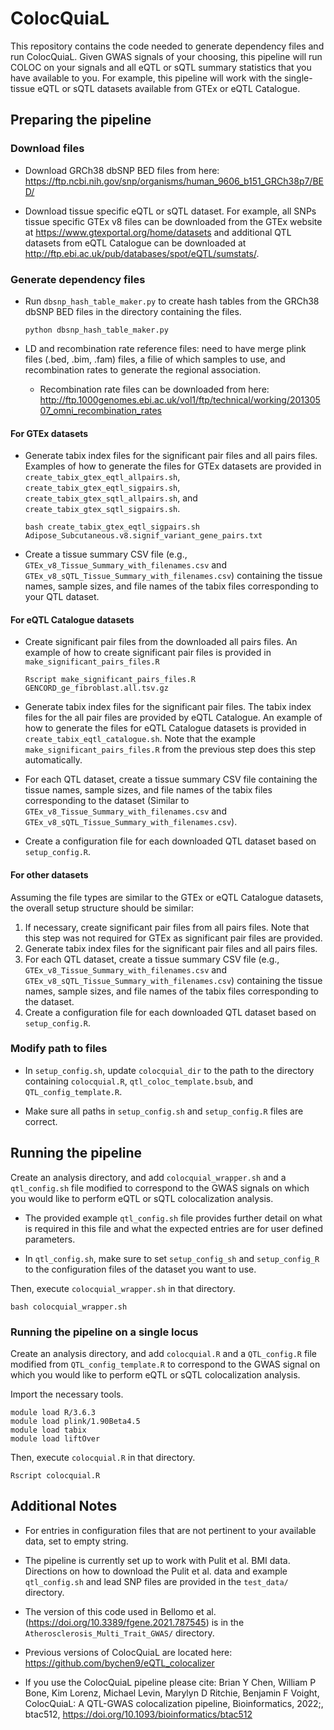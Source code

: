 # ColocQuiaL

This repository contains the code needed to generate dependency files and run ColocQuiaL. Given GWAS signals of your choosing, this pipeline will run COLOC on your signals and all eQTL or sQTL summary statistics that you have available to you. For example, this pipeline will work with the single-tissue eQTL or sQTL datasets available from GTEx or eQTL Catalogue.

## Preparing the pipeline
###  Download files
- Download GRCh38 dbSNP BED files from here: https://ftp.ncbi.nih.gov/snp/organisms/human_9606_b151_GRCh38p7/BED/

- Download tissue specific eQTL or sQTL dataset. For example, all SNPs tissue specific GTEx v8 files can be downloaded from the GTEx website at https://www.gtexportal.org/home/datasets and additional QTL datasets from eQTL Catalogue can be downloaded at http://ftp.ebi.ac.uk/pub/databases/spot/eQTL/sumstats/.
 
### Generate dependency files
- Run ``dbsnp_hash_table_maker.py`` to create hash tables from the GRCh38 dbSNP BED files in the directory containing the files.
  ```
  python dbsnp_hash_table_maker.py
  ```

- LD and recombination rate reference files: need to have merge plink files (.bed, .bim, .fam) files, a filie of which samples to use, and recombination rates to generate the regional association.
  - Recombination rate files can be downloaded from here: http://ftp.1000genomes.ebi.ac.uk/vol1/ftp/technical/working/20130507_omni_recombination_rates

#### For GTEx datasets
- Generate tabix index files for the significant pair files and all pairs files. Examples of how to generate the files for GTEx datasets are provided in ``create_tabix_gtex_eqtl_allpairs.sh``, ``create_tabix_gtex_eqtl_sigpairs.sh``, ``create_tabix_gtex_sqtl_allpairs.sh``, and ``create_tabix_gtex_sqtl_sigpairs.sh``.
  ```
  bash create_tabix_gtex_eqtl_sigpairs.sh Adipose_Subcutaneous.v8.signif_variant_gene_pairs.txt
  ```

- Create a tissue summary CSV file (e.g., ``GTEx_v8_Tissue_Summary_with_filenames.csv`` and ``GTEx_v8_sQTL_Tissue_Summary_with_filenames.csv``) containing the tissue names, sample sizes, and file names of the tabix files corresponding to your QTL dataset.

#### For eQTL Catalogue datasets
- Create significant pair files from the downloaded all pairs files. An example of how to create significant pair files is provided in ``make_significant_pairs_files.R``
  ```
  Rscript make_significant_pairs_files.R GENCORD_ge_fibroblast.all.tsv.gz
  ```

- Generate tabix index files for the significant pair files. The tabix index files for the all pair files are provided by eQTL Catalogue. An example of how to generate the files for eQTL Catalogue datasets is provided in ``create_tabix_eqtl_catalogue.sh``. Note that the example ``make_significant_pairs_files.R`` from the previous step does this step automatically.

- For each QTL dataset, create a tissue summary CSV file containing the tissue names, sample sizes, and file names of the tabix files corresponding to the dataset (Similar to ``GTEx_v8_Tissue_Summary_with_filenames.csv`` and ``GTEx_v8_sQTL_Tissue_Summary_with_filenames.csv``).

- Create a configuration file for each downloaded QTL dataset based on ``setup_config.R``.

#### For other datasets
Assuming the file types are similar to the GTEx or eQTL Catalogue datasets, the overall setup structure should be similar: 
1. If necessary, create significant pair files from all pairs files. Note that this step was not required for GTEx as significant pair files are provided. 
2. Generate tabix index files for the significant pair files and all pairs files. 
3. For each QTL dataset, create a tissue summary CSV file (e.g., ``GTEx_v8_Tissue_Summary_with_filenames.csv`` and ``GTEx_v8_sQTL_Tissue_Summary_with_filenames.csv``) containing the tissue names, sample sizes, and file names of the tabix files corresponding to the dataset.
4. Create a configuration file for each downloaded QTL dataset based on ``setup_config.R``.

### Modify path to files
- In ``setup_config.sh``, update ``colocquial_dir`` to the path to the directory containing ``colocquial.R``, ``qtl_coloc_template.bsub``, and ``QTL_config_template.R``. 

- Make sure all paths in ``setup_config.sh`` and ``setup_config.R`` files are correct. 

## Running the pipeline
Create an analysis directory, and add ``colocquial_wrapper.sh`` and a ``qtl_config.sh`` file modified to correspond to the GWAS signals on which you would like to perform eQTL or sQTL colocalization analysis.

- The provided example ``qtl_config.sh`` file provides further detail on what is required in this file and what the expected entries are for user defined parameters.

- In ``qtl_config.sh``, make sure to set ``setup_config_sh`` and ``setup_config_R`` to the configuration files of the dataset you want to use. 

Then, execute ``colocquial_wrapper.sh`` in that directory.
```
bash colocquial_wrapper.sh
```

### Running the pipeline on a single locus
Create an analysis directory, and add ``colocquial.R`` and a ``QTL_config.R`` file modified from ``QTL_config_template.R`` to correspond to the GWAS signal on which you would like to perform eQTL or sQTL colocalization analysis.

Import the necessary tools.
```
module load R/3.6.3
module load plink/1.90Beta4.5
module load tabix
module load liftOver
```

Then, execute ``colocquial.R`` in that directory.
```
Rscript colocquial.R
```

## Additional Notes
- For entries in configuration files that are not pertinent to your available data, set to empty string.

- The pipeline is currently set up to work with Pulit et al. BMI data. Directions on how to download the Pulit et al. data and example ``qtl_config.sh`` and lead SNP files are provided in the ``test_data/`` directory.

- The version of this code used in Bellomo et al. (https://doi.org/10.3389/fgene.2021.787545) is in the ```Atherosclerosis_Multi_Trait_GWAS/``` directory.

- Previous versions of ColocQuiaL are located here: https://github.com/bychen9/eQTL_colocalizer

- If you use the ColocQuiaL pipeline please cite: Brian Y Chen, William P Bone, Kim Lorenz, Michael Levin, Marylyn D Ritchie, Benjamin F Voight, ColocQuiaL: A QTL-GWAS colocalization pipeline, Bioinformatics, 2022;, btac512, https://doi.org/10.1093/bioinformatics/btac512

